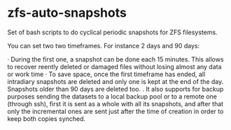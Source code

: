 # zfs-auto-snapshots
Set of bash scripts to do cyclical periodic snapshots for ZFS filesystems.

You can set two two timeframes. For instance 2 days and 90 days:

· During the first one, a snapshot can be done each 15 minutes. This allows to recover reently deleted or damaged files without losing almost any data or work time
· To save space, once the first timeframe has ended, all intradiary snapshots are deleted and only one is kept at the end of the day. Snapshots older than 90 days are deleted too.
. It also supports for backup purposes sending the datasets to a local backup pool or to a remote one (through ssh), first it is sent as a whole with all its snapshots, and after that only the incremental ones are sent just after the time of creation in order to keep both copies synched.

